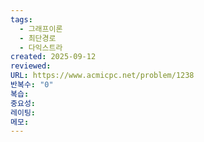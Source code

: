 ```yaml
---
tags:
  - 그래프이론
  - 최단경로
  - 다익스트라
created: 2025-09-12
reviewed:
URL: https://www.acmicpc.net/problem/1238
반복수: "0"
복습:
중요성:
레이팅:
메모:
---
```


